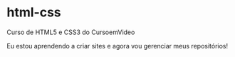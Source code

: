 # html-css
Curso de HTML5 e CSS3 do CursoemVideo

Eu estou aprendendo a criar sites e agora vou gerenciar meus repositórios!